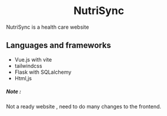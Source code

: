 <h1 align="center">NutriSync</h1>
<p>NutriSync is a health care website</p>

<h2>Languages and frameworks</h2>
<ul>
  <li>Vue.js with vite</li>
  <li>tailwindcss</li>
  <li>Flask with SQLalchemy</li>     
  <li>Html,js</li>
</ul>



<h5>Note : </h5>
<p>
Not a ready website , need to do many changes to the frontend.
</p>
